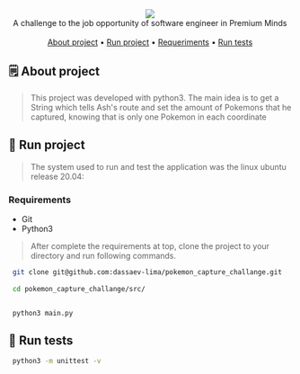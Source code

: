<div align="center">
<img src="https://user-images.githubusercontent.com/48656494/177844249-81ff81f9-3c23-4e2c-a1b3-eb886a784cab.png"/><br>
  <span>
    A challenge to the job opportunity of software engineer in Premium Minds
  </span><br><br>
  <div align="center">
      <a href="#spiral_notepad-about-project">About project</a> •
      <a href="#rocket-run-project">Run project</a> •
      <a href="#requirements">Requeriments</a> •
      <a href="#test_tube-run-tests">Run tests</a>
  </div>
</div>

## :spiral_notepad: About project

> This project was developed with python3. The main idea is to get a String which tells Ash's route and set the amount of Pokemons that he captured, knowing that is only one Pokemon in each coordinate

## 	:rocket: Run project
> The system used to run and test the application was the linux ubuntu release 20.04:

### Requirements
 - Git
 - Python3

> After complete the requirements at top, clone the project to your directory and run following commands.

```bash
 git clone git@github.com:dassaev-lima/pokemon_capture_challange.git
 
 cd pokemon_capture_challange/src/
```
```python3

 python3 main.py

```
## :test_tube: Run tests

```bash
 python3 -m unittest -v

```

